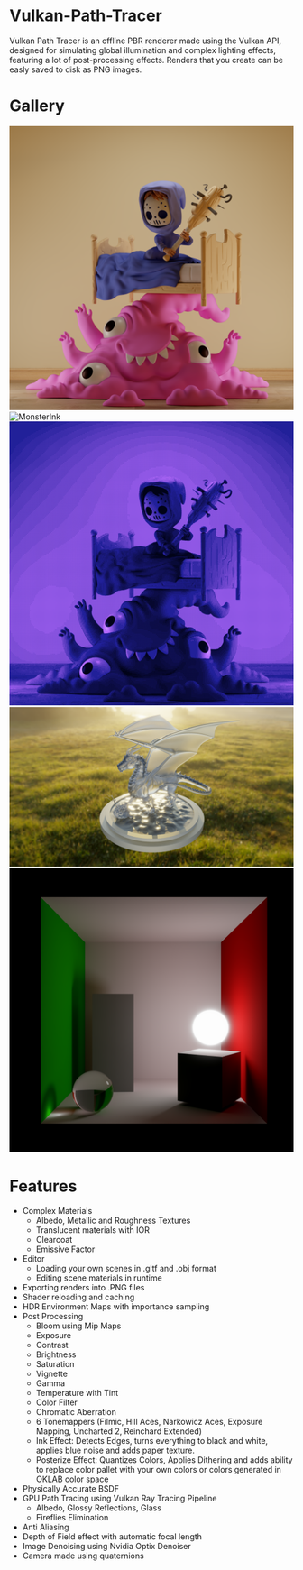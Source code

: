 # Vulkan-Path-Tracer

Vulkan Path Tracer is an offline PBR renderer made using the Vulkan API, designed for simulating global illumination and complex lighting effects, featuring a lot of post-processing effects. Renders that you create can be easly saved to disk as PNG images.

# Gallery
![Monster](./Gallery/MonsterRough.png)
![MonsterInk](./Gallery/MonsterInk.png)
![MonsterPosterize](./Gallery/MonsterPosterize.png)
![Dragon](./Gallery/DisneyDragon.png)
![CornellBox](./Gallery/CornellBox.png)

# Features
- Complex Materials
  - Albedo, Metallic and Roughness Textures
  - Translucent materials with IOR
  - Clearcoat
  - Emissive Factor
- Editor
  - Loading your own scenes in .gltf and .obj format
  - Editing scene materials in runtime
- Exporting renders into .PNG files
- Shader reloading and caching
- HDR Environment Maps with importance sampling
- Post Processing
  - Bloom using Mip Maps
  - Exposure
  - Contrast
  - Brightness
  - Saturation
  - Vignette
  - Gamma
  - Temperature with Tint
  - Color Filter
  - Chromatic Aberration
  - 6 Tonemappers (Filmic, Hill Aces, Narkowicz Aces, Exposure Mapping, Uncharted 2, Reinchard Extended)
  - Ink Effect: Detects Edges, turns everything to black and white, applies blue noise and adds paper texture.
  - Posterize Effect: Quantizes Colors, Applies Dithering and adds ability to replace color pallet with your own colors or colors generated in OKLAB color space
- Physically Accurate BSDF
- GPU Path Tracing using Vulkan Ray Tracing Pipeline
  - Albedo, Glossy Reflections, Glass
  - Fireflies Elimination
- Anti Aliasing
- Depth of Field effect with automatic focal length
- Image Denoising using Nvidia Optix Denoiser
- Camera made using quaternions
